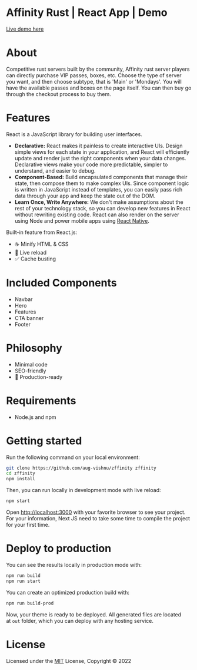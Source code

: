 # Affinity Rust | React App | Demo

[Live demo here](zffinity.vercel.app/)

# About

Competitive rust servers built by the community, Affinity rust server players can directly purchase VIP passes, boxes, etc. Choose the type of server you want, and then choose subtype, that is 'Main' or 'Mondays'. You will have the available passes and boxes on the page itself. You can then buy go through the checkout process to buy them.

# **Features**

React is a JavaScript library for building user interfaces.

- **Declarative:** React makes it painless to create interactive UIs. Design simple views for each state in your application, and React will efficiently update and render just the right components when your data changes. Declarative views make your code more predictable, simpler to understand, and easier to debug.
- **Component-Based:** Build encapsulated components that manage their state, then compose them to make complex UIs. Since component logic is written in JavaScript instead of templates, you can easily pass rich data through your app and keep the state out of the DOM.
- **Learn Once, Write Anywhere:** We don't make assumptions about the rest of your technology stack, so you can develop new features in React without rewriting existing code. React can also render on the server using Node and power mobile apps using [React Native](https://reactnative.dev/).

Built-in feature from React.js:

- ☕ Minify HTML & CSS
- 💨 Live reload
- ✅ Cache busting

# **Included Components**

- Navbar
- Hero
- Features
- CTA banner
- Footer

# **Philosophy**

- Minimal code
- SEO-friendly
- 🚀 Production-ready

# **Requirements**

- Node.js and npm

# **Getting started**

Run the following command on your local environment:

```bash
git clone https://github.com/aug-vishnu/zffinity zffinity
cd zffinity
npm install
```

Then, you can run locally in development mode with live reload:

```bash
npm start
```

Open [http://localhost:3000](http://localhost:3000/) with your favorite browser to see your project. For your information, Next JS need to take some time to compile the project for your first time.

# **Deploy to production**

You can see the results locally in production mode with:

```bash
npm run build
npm run start
```

You can create an optimized production build with:

```bash
npm run build-prod
```

Now, your theme is ready to be deployed. All generated files are located at `out` folder, which you can deploy with any hosting service.

# **License**

Licensed under the [MIT](https://opensource.org/licenses/MIT) License, Copyright © 2022
